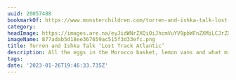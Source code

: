 ```yaml
---
uuid: 20057488
bookmarkOf: https://www.monsterchildren.com/torren-and-ishka-talk-lost-track-atlantic/
category:
headImage: https://images.are.na/eyJidWNrZXQiOiJhcmVuYV9pbWFnZXMiLCJrZXkiOiIyMDA1NzQ4OC9vcmlnaW5hbF84NzdhZGFiNWQxOGVlMzY3NjU5YWM1MTVmM2QzM2VmYy5wbmciLCJlZGl0cyI6eyJyZXNpemUiOnsid2lkdGgiOjEyMDAsImhlaWdodCI6MTIwMCwiZml0IjoiaW5zaWRlIiwid2l0aG91dEVubGFyZ2VtZW50Ijp0cnVlfSwid2VicCI6eyJxdWFsaXR5Ijo5MH0sImpwZWciOnsicXVhbGl0eSI6OTB9LCJyb3RhdGUiOm51bGx9fQ==?bc=0
imageName: 877adab5d18ee367659ac515f3d33efc.png
title: Torren and Ishka Talk ‘Lost Track Atlantic’
description: All the eggs in the Morocco basket, lemon vans and what might be next.
tags:
date: '2023-01-26T19:46:33.735Z'
---
```

